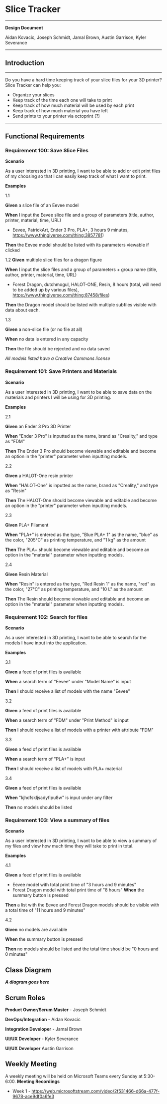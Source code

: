 # Slice Tracker

***

**Design Document**

Aidan Kovacic, Joseph Schmidt, Jamal Brown, Austin Garrison, Kyler Severance

***

## Introduction

***

Do you have a hard time keeping track of your slice files for your 3D printer? Slice Tracker can help you:
* Organize your slices
* Keep track of the time each one will take to print
* Keep track of how much material will be used by each print
* Keep track of how much material you have left
* Send prints to your printer via octoprint (?)

***

## Functional Requirements

### Requirement 100: Save Slice Files
**Scenario**

As a user interested in 3D printing, I want to be able to add or edit print files of my choosing so that I can easily keep track of what I want to print.

**Examples**


1.1

**Given** a slice file of an Eevee model 

**When** I input the Eevee slice file and a group of parameters (title, author, printer, material, time, URL)

* Eevee, PatrickArt, Ender 3 Pro, PLA+, 3 hours 9 minutes, https://www.thingiverse.com/thing:3857781)

**Then** the Eevee model should be listed with its parameters viewable if clicked


1.2
**Given** multiple slice files for a dragon figure

**When** I input the slice files and a group of parameters + group name (title, author, printer, material, time, URL)

* Forest Dragon, dutchmogul, HALOT-ONE, Resin, 8 hours (total, will need to be added up by various files), https://www.thingiverse.com/thing:87458/files)

**Then** the Dragon model should be listed with multiple subfiles visible with data about each.


1.3

**Given** a non-slice file (or no file at all)

**When** no data is entered in any capacity

**Then** the file should be rejected and no data saved

*All models listed have a Creative Commons license*

### Requirement 101: Save Printers and Materials
**Scenario**

As a user interested in 3D printing, I want to be able to save data on the materials and printers I will be using for 3D printing.

**Examples**


2.1

**Given** an Ender 3 Pro 3D Printer

**When** "Ender 3 Pro" is inputted as the name, brand as "Creality," and type as "FDM"

**Then** The Ender 3 Pro should become viewable and editable and become an option in the "printer" parameter when inputting models.


2.2

**Given** a HALOT-One resin printer

**When** "HALOT-One" is inputted as the name, brand as "Creality," and type as "Resin"

**Then** The HALOT-One should become viewable and editable and become an option in the "printer" parameter when inputting models.


2.3

**Given** PLA+ Filament

**When** "PLA+" is entered as the type, "Blue PLA+ 1" as the name, "blue" as the color, "205°C" as printing temperature, and "1 kg" as the amount

**Then** The PLA+ should become viewable and editable and become an option in the "material" parameter when inputting models.


2.4

**Given** Resin Material

**When** "Resin" is entered as the type, "Red Resin 1" as the name, "red" as the color, "27°C" as printing temperature, and "10 L" as the amount

**Then** The Resin should become viewable and editable and become an option in the "material" parameter when inputting models.

### Requirement 102: Search for files
**Scenario**

As a user interested in 3D printing, I want to be able to search for the models I have input into the application.

**Examples**


3.1

**Given** a feed of print files is available

**When** a search term of "Eevee" under "Model Name" is input

**Then** I should receive a list of models with the name "Eevee"


3.2

**Given** a feed of print files is available

**When** a search term of "FDM" under "Print Method" is input

**Then** I should receive a list of models with a printer with attribute "FDM"


3.3

**Given** a feed of print files is available

**When** a search term of "PLA+" is input

**Then** I should receive a list of models with PLA+ material


3.4

**Given** a feed of print files is available

**When** "kjhdfskljsadyfipu8w" is input under any filter

**Then** no models should be listed

### Requirement 103: View a summary of files
**Scenario**

As a user interested in 3D printing, I want to be able to view a summary of my files and view how much time they will take to print in total.

**Examples**


4.1

**Given** a feed of print files is available

* Eevee model with total print time of "3 hours and 9 minutes"
* Forest Dragon model with total print time of "8 hours"
**When** the summary button is pressed

**Then** a list with the Eevee and Forest Dragon models should be visible with a total time of "11 hours and 9 minutes"


4.2

**Given** no models are available

**When** the summary button is pressed

**Then** no models should be listed and the total time should be "0 hours and 0 minutes"


## Class Diagram
***A diagram goes here***

## Scrum Roles
**Product Owner/Scrum Master** - Joseph Schmidt

**DevOps/Integration** - Aidan Kovacic

**Integration Developer** - Jamal Brown

**UI/UX Developer** - Kyler Severance

**UI/UX Developer** Austin Garrison


## Weekly Meeting
A weekly meeting will be held on Microsoft Teams every Sunday at 5:30-6:00.
**Meeting Recordings**
* Week 1 - https://web.microsoftstream.com/video/2f531466-d66a-477f-9678-ace9df0a6fe3
